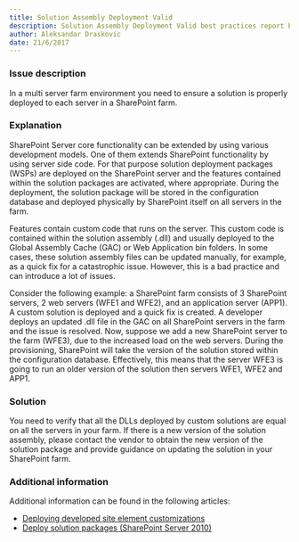 ```yaml
---
title: Solution Assembly Deployment Valid
description: Solution Assembly Deployment Valid best practices report by SPDocKit checks if the solution is properly deployed to each server in a SharePoint farm.
author: Aleksandar Draskovic 
date: 21/6/2017
---
```

### Issue description
In a multi server farm environment you need to ensure a solution is properly deployed to each server in a SharePoint farm.
### Explanation
SharePoint Server core functionality can be extended by using various development models. One of them extends SharePoint functionality by using server side code. For that purpose solution deployment packages (WSPs) are deployed on the SharePoint server and the features contained within the solution packages are activated, where appropriate. During the deployment, the solution package will be stored in the configuration database and deployed physically by SharePoint itself on all servers in the farm.

Features contain custom code that runs on the server. This custom code is contained within the solution assembly (.dll) and usually deployed to the Global Assembly Cache (GAC) or Web Application bin folders. In some cases, these solution assembly files can be updated manually, for example, as a quick fix for a catastrophic issue. However, this is a bad practice and can introduce a lot of issues.

Consider the following example: a SharePoint farm consists of 3 SharePoint servers, 2 web servers (WFE1 and WFE2), and an application server (APP1). A custom solution is deployed and a quick fix is created. A developer deploys an updated .dll file in the GAC on all SharePoint servers in the farm and the issue is resolved. Now, suppose we add a new SharePoint server to the farm (WFE3), due to the increased load on the web servers. During the provisioning, SharePoint will take the version of the solution stored within the configuration database. Effectively, this means that the server WFE3 is going to run an older version of the solution then servers WFE1, WFE2 and APP1.
### Solution
You need to verify that all the DLLs deployed by custom solutions are equal on all the servers in your farm. If there is a new version of the solution assembly, please contact the vendor to obtain the new version of the solution package and provide guidance on updating the solution in your SharePoint farm.
### Additional information 
Additional information can be found in the following articles:
* <a href="https://technet.microsoft.com/en-us/library/cc262995(v=office.12).aspx">Deploying developed site element customizations</a>
* <a href="https://technet.microsoft.com/en-us/library/cc262995(v=office.14).aspx">Deploy solution packages (SharePoint Server 2010)</a>